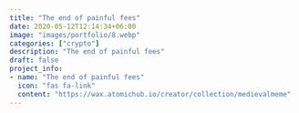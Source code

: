 ```yaml
---
title: "The end of painful fees"
date: 2020-05-12T12:14:34+06:00
image: "images/portfolio/8.webp"
categories: ["crypto"]
description: "The end of painful fees"
draft: false
project_info:
- name: "The end of painful fees"
  icon: "fas fa-link"
  content: "https://wax.atomichub.io/creator/collection/medievalmeme"
---
```

